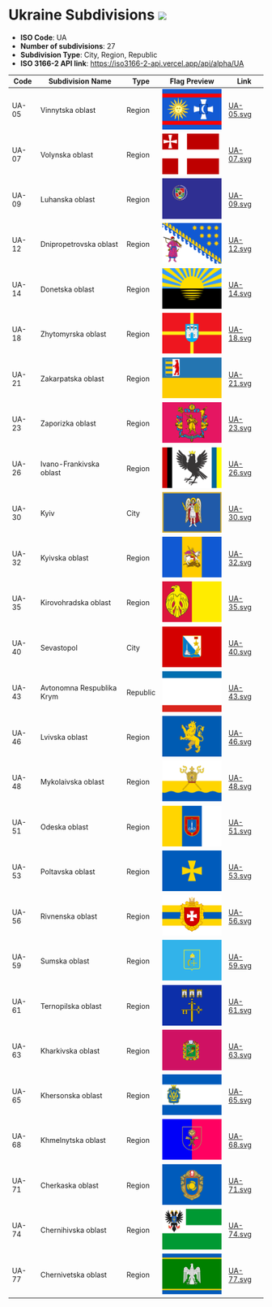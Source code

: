 # Ukraine Subdivisions ![](https://flagcdn.com/h40/ua.png)

- **ISO Code**: UA
- **Number of subdivisions**: 27
- **Subdivision Type**: City, Region, Republic
- **ISO 3166-2 API link**: https://iso3166-2-api.vercel.app/api/alpha/UA

| Code  | Subdivision Name         | Type | Flag Preview | Link |
|-------|--------------------------|--------------| -------------- |----------|
| UA-05 | Vinnytska oblast | Region | <img src='https://raw.githubusercontent.com/amckenna41/iso3166-flags/main/iso3166-2-flags/UA/UA-05.svg' height='80'> | [UA-05.svg](https://raw.githubusercontent.com/amckenna41/iso3166-flags/main/iso3166-2-flags/UA/UA-05.svg) |
| UA-07 | Volynska oblast | Region | <img src='https://raw.githubusercontent.com/amckenna41/iso3166-flags/main/iso3166-2-flags/UA/UA-07.svg' height='80'> | [UA-07.svg](https://raw.githubusercontent.com/amckenna41/iso3166-flags/main/iso3166-2-flags/UA/UA-07.svg) |
| UA-09 | Luhanska oblast | Region | <img src='https://raw.githubusercontent.com/amckenna41/iso3166-flags/main/iso3166-2-flags/UA/UA-09.svg' height='80'> | [UA-09.svg](https://raw.githubusercontent.com/amckenna41/iso3166-flags/main/iso3166-2-flags/UA/UA-09.svg) |
| UA-12 | Dnipropetrovska oblast | Region | <img src='https://raw.githubusercontent.com/amckenna41/iso3166-flags/main/iso3166-2-flags/UA/UA-12.svg' height='80'> | [UA-12.svg](https://raw.githubusercontent.com/amckenna41/iso3166-flags/main/iso3166-2-flags/UA/UA-12.svg) |
| UA-14 | Donetska oblast | Region | <img src='https://raw.githubusercontent.com/amckenna41/iso3166-flags/main/iso3166-2-flags/UA/UA-14.svg' height='80'> | [UA-14.svg](https://raw.githubusercontent.com/amckenna41/iso3166-flags/main/iso3166-2-flags/UA/UA-14.svg) |
| UA-18 | Zhytomyrska oblast | Region | <img src='https://raw.githubusercontent.com/amckenna41/iso3166-flags/main/iso3166-2-flags/UA/UA-18.svg' height='80'> | [UA-18.svg](https://raw.githubusercontent.com/amckenna41/iso3166-flags/main/iso3166-2-flags/UA/UA-18.svg) |
| UA-21 | Zakarpatska oblast | Region | <img src='https://raw.githubusercontent.com/amckenna41/iso3166-flags/main/iso3166-2-flags/UA/UA-21.svg' height='80'> | [UA-21.svg](https://raw.githubusercontent.com/amckenna41/iso3166-flags/main/iso3166-2-flags/UA/UA-21.svg) |
| UA-23 | Zaporizka oblast | Region | <img src='https://raw.githubusercontent.com/amckenna41/iso3166-flags/main/iso3166-2-flags/UA/UA-23.svg' height='80'> | [UA-23.svg](https://raw.githubusercontent.com/amckenna41/iso3166-flags/main/iso3166-2-flags/UA/UA-23.svg) |
| UA-26 | Ivano-Frankivska oblast | Region | <img src='https://raw.githubusercontent.com/amckenna41/iso3166-flags/main/iso3166-2-flags/UA/UA-26.svg' height='80'> | [UA-26.svg](https://raw.githubusercontent.com/amckenna41/iso3166-flags/main/iso3166-2-flags/UA/UA-26.svg) |
| UA-30 | Kyiv | City | <img src='https://raw.githubusercontent.com/amckenna41/iso3166-flags/main/iso3166-2-flags/UA/UA-30.svg' height='80'> | [UA-30.svg](https://raw.githubusercontent.com/amckenna41/iso3166-flags/main/iso3166-2-flags/UA/UA-30.svg) |
| UA-32 | Kyivska oblast | Region | <img src='https://raw.githubusercontent.com/amckenna41/iso3166-flags/main/iso3166-2-flags/UA/UA-32.svg' height='80'> | [UA-32.svg](https://raw.githubusercontent.com/amckenna41/iso3166-flags/main/iso3166-2-flags/UA/UA-32.svg) |
| UA-35 | Kirovohradska oblast | Region | <img src='https://raw.githubusercontent.com/amckenna41/iso3166-flags/main/iso3166-2-flags/UA/UA-35.svg' height='80'> | [UA-35.svg](https://raw.githubusercontent.com/amckenna41/iso3166-flags/main/iso3166-2-flags/UA/UA-35.svg) |
| UA-40 | Sevastopol | City | <img src='https://raw.githubusercontent.com/amckenna41/iso3166-flags/main/iso3166-2-flags/UA/UA-40.svg' height='80'> | [UA-40.svg](https://raw.githubusercontent.com/amckenna41/iso3166-flags/main/iso3166-2-flags/UA/UA-40.svg) |
| UA-43 | Avtonomna Respublika Krym | Republic | <img src='https://raw.githubusercontent.com/amckenna41/iso3166-flags/main/iso3166-2-flags/UA/UA-43.svg' height='80'> | [UA-43.svg](https://raw.githubusercontent.com/amckenna41/iso3166-flags/main/iso3166-2-flags/UA/UA-43.svg) |
| UA-46 | Lvivska oblast | Region | <img src='https://raw.githubusercontent.com/amckenna41/iso3166-flags/main/iso3166-2-flags/UA/UA-46.svg' height='80'> | [UA-46.svg](https://raw.githubusercontent.com/amckenna41/iso3166-flags/main/iso3166-2-flags/UA/UA-46.svg) |
| UA-48 | Mykolaivska oblast | Region | <img src='https://raw.githubusercontent.com/amckenna41/iso3166-flags/main/iso3166-2-flags/UA/UA-48.svg' height='80'> | [UA-48.svg](https://raw.githubusercontent.com/amckenna41/iso3166-flags/main/iso3166-2-flags/UA/UA-48.svg) |
| UA-51 | Odeska oblast | Region | <img src='https://raw.githubusercontent.com/amckenna41/iso3166-flags/main/iso3166-2-flags/UA/UA-51.svg' height='80'> | [UA-51.svg](https://raw.githubusercontent.com/amckenna41/iso3166-flags/main/iso3166-2-flags/UA/UA-51.svg) |
| UA-53 | Poltavska oblast | Region | <img src='https://raw.githubusercontent.com/amckenna41/iso3166-flags/main/iso3166-2-flags/UA/UA-53.svg' height='80'> | [UA-53.svg](https://raw.githubusercontent.com/amckenna41/iso3166-flags/main/iso3166-2-flags/UA/UA-53.svg) |
| UA-56 | Rivnenska oblast | Region | <img src='https://raw.githubusercontent.com/amckenna41/iso3166-flags/main/iso3166-2-flags/UA/UA-56.svg' height='80'> | [UA-56.svg](https://raw.githubusercontent.com/amckenna41/iso3166-flags/main/iso3166-2-flags/UA/UA-56.svg) |
| UA-59 | Sumska oblast | Region | <img src='https://raw.githubusercontent.com/amckenna41/iso3166-flags/main/iso3166-2-flags/UA/UA-59.svg' height='80'> | [UA-59.svg](https://raw.githubusercontent.com/amckenna41/iso3166-flags/main/iso3166-2-flags/UA/UA-59.svg) |
| UA-61 | Ternopilska oblast | Region | <img src='https://raw.githubusercontent.com/amckenna41/iso3166-flags/main/iso3166-2-flags/UA/UA-61.svg' height='80'> | [UA-61.svg](https://raw.githubusercontent.com/amckenna41/iso3166-flags/main/iso3166-2-flags/UA/UA-61.svg) |
| UA-63 | Kharkivska oblast | Region | <img src='https://raw.githubusercontent.com/amckenna41/iso3166-flags/main/iso3166-2-flags/UA/UA-63.svg' height='80'> | [UA-63.svg](https://raw.githubusercontent.com/amckenna41/iso3166-flags/main/iso3166-2-flags/UA/UA-63.svg) |
| UA-65 | Khersonska oblast | Region | <img src='https://raw.githubusercontent.com/amckenna41/iso3166-flags/main/iso3166-2-flags/UA/UA-65.svg' height='80'> | [UA-65.svg](https://raw.githubusercontent.com/amckenna41/iso3166-flags/main/iso3166-2-flags/UA/UA-65.svg) |
| UA-68 | Khmelnytska oblast | Region | <img src='https://raw.githubusercontent.com/amckenna41/iso3166-flags/main/iso3166-2-flags/UA/UA-68.svg' height='80'> | [UA-68.svg](https://raw.githubusercontent.com/amckenna41/iso3166-flags/main/iso3166-2-flags/UA/UA-68.svg) |
| UA-71 | Cherkaska oblast | Region | <img src='https://raw.githubusercontent.com/amckenna41/iso3166-flags/main/iso3166-2-flags/UA/UA-71.svg' height='80'> | [UA-71.svg](https://raw.githubusercontent.com/amckenna41/iso3166-flags/main/iso3166-2-flags/UA/UA-71.svg) |
| UA-74 | Chernihivska oblast | Region | <img src='https://raw.githubusercontent.com/amckenna41/iso3166-flags/main/iso3166-2-flags/UA/UA-74.svg' height='80'> | [UA-74.svg](https://raw.githubusercontent.com/amckenna41/iso3166-flags/main/iso3166-2-flags/UA/UA-74.svg) |
| UA-77 | Chernivetska oblast | Region | <img src='https://raw.githubusercontent.com/amckenna41/iso3166-flags/main/iso3166-2-flags/UA/UA-77.svg' height='80'> | [UA-77.svg](https://raw.githubusercontent.com/amckenna41/iso3166-flags/main/iso3166-2-flags/UA/UA-77.svg) |
